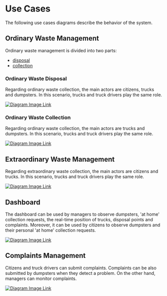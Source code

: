 # Use Cases

The following use cases diagrams describe the behavior of the system.

## Ordinary Waste Management

Ordinary waste management is divided into two parts:

* [disposal](#ordinary-waste-disposal)
* [collection](#ordinary-waste-collection)

### Ordinary Waste Disposal

Regarding ordinary waste collection, the main actors are citizens, trucks and dumpsters. In this scenario, trucks and truck drivers play the same role.

[![Diagram Image Link](https://tinyurl.com/yxaddo5t)](https://tinyurl.com/yxaddo5t)<!--![Diagram Image Link](./ordinary-disposal-use-cases.pm.puml)-->

### Ordinary Waste Collection

Regarding ordinary waste collection, the main actors are trucks and dumpsters. In this scenario, trucks and truck drivers play the same role.

[![Diagram Image Link](https://tinyurl.com/y5zjqejp)](https://tinyurl.com/y5zjqejp)<!--![Diagram Image Link](./ordinary-collection-use-cases.pm.puml)-->

## Extraordinary Waste Management

Regarding extraordinary waste collection, the main actors are citizens and trucks. In this scenario, trucks and truck drivers play the same role.

[![Diagram Image Link](https://tinyurl.com/yxc4x4fr)](https://tinyurl.com/yxc4x4fr)<!--![Diagram Image Link](./extraordinary-management-use-cases.pm.puml)-->

## Dashboard

The dashboard can be used by managers to observe dumpsters, 'at home' collection requests, the real-time position of trucks, disposal points and complaints. Moreover, it can be used by citizens to observe dumpsters and their personal 'at home' collection requests.

[![Diagram Image Link](https://tinyurl.com/y24dwrnp)](https://tinyurl.com/y24dwrnp)<!--![Diagram Image Link](./dashboard-use-cases.pm.puml)-->

## Complaints Management

Citizens and truck drivers can submit complaints. Complaints can be also submitted by dumpsters when they detect a problem. On the other hand, managers can monitor complaints.

[![Diagram Image Link](https://tinyurl.com/y2b9beuh)](https://tinyurl.com/y2b9beuh)<!--![Diagram Image Link](./complaints-use-cases.pm.puml)-->